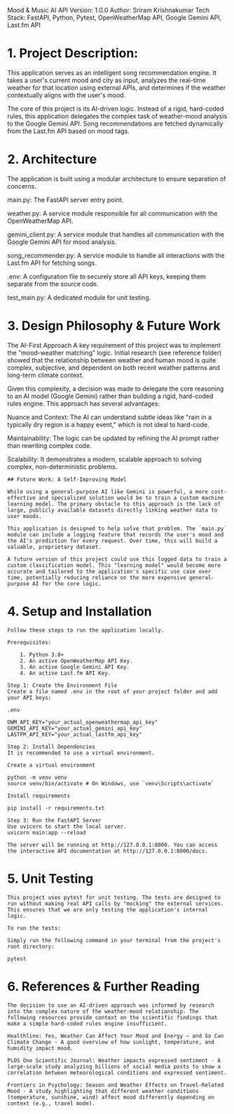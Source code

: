 Mood & Music AI API
Version: 1.0.0
Author: Sriram Krishnakumar
Tech Stack: FastAPI, Python, Pytest, OpenWeatherMap API, Google Gemini API, Last.fm API

# 1. Project Description:
   This application serves as an intelligent song recommendation engine. It takes a user's current mood and city as input, analyzes the real-time weather for that location using external APIs, and determines if the weather contextually aligns with the user's mood.

   The core of this project is its AI-driven logic. Instead of a rigid, hard-coded rules, this application delegates the complex task of weather-mood analysis to the Google Gemini API. Song recommendations are fetched dynamically from the Last.fm API based on mood tags.

# 2. Architecture
   The application is built using a modular architecture to ensure separation of concerns.

   main.py: The FastAPI server entry point.

   weather.py: A service module responsible for all communication with the OpenWeatherMap API.

   gemini_client.py: A service module that handles all communication with the Google Gemini API for mood analysis.

   song_recommender.py: A service module to handle all interactions with the Last.fm API for fetching songs.

   .env: A configuration file to securely store all API keys, keeping them separate from the source code.

   test_main.py: A dedicated module for unit testing.

# 3.  Design Philosophy & Future Work
   The AI-First Approach
   A key requirement of this project was to implement the "mood-weather matching" logic. Initial research (see reference folder) showed that the relationship between weather and human mood is quite complex, subjective, and dependent on both recent weather patterns and long-term climate context.

   Given this complexity, a decision was made to delegate the core reasoning to an AI model (Google Gemini) rather than building a rigid, hard-coded rules engine. This approach has several advantages:

   Nuance and Context: The AI can understand subtle ideas like "rain in a typically dry region is a happy event," which is not ideal to hard-code.

   Maintainability: The logic can be updated by refining the AI prompt rather than rewriting complex code.

   Scalability: It demonstrates a modern, scalable approach to solving complex, non-deterministic problems.

    ## Future Work: A Self-Improving Model

    While using a general-purpose AI like Gemini is powerful, a more cost-effective and specialized solution would be to train a custom machine learning model. The primary obstacle to this approach is the lack of large, publicly available datasets directly linking weather data to user moods.

    This application is designed to help solve that problem. The `main.py` module can include a logging feature that records the user's mood and the AI's prediction for every request. Over time, this will build a valuable, proprietary dataset.

    A future version of this project could use this logged data to train a custom classification model. This "learning model" would become more accurate and tailored to the application's specific use case over time, potentially reducing reliance on the more expensive general-purpose AI for the core logic.

# 4.  Setup and Installation
    Follow these steps to run the application locally.

    Prerequisites:

        1. Python 3.8+
        2. An active OpenWeatherMap API Key.
        3. An active Google Gemini API Key.
        4. An active Last.fm API Key.

    Step 1: Create the Environment File
    Create a file named .env in the root of your project folder and add your API keys:

    .env

    OWM_API_KEY="your_actual_openweathermap_api_key"
    GEMINI_API_KEY="your_actual_gemini_api_key"
    LASTFM_API_KEY="your_actual_lastfm_api_key"

    Step 2: Install Dependencies
    It is recommended to use a virtual environment.

    Create a virtual environment

    python -m venv venv
    source venv/bin/activate # On Windows, use `venv\Scripts\activate`

    Install requirements

    pip install -r requirements.txt

    Step 3: Run the FastAPI Server
    Use uvicorn to start the local server.
    uvicorn main:app --reload

    The server will be running at http://127.0.0.1:8000. You can access the interactive API documentation at http://127.0.0.1:8000/docs.

# 5.  Unit Testing
    This project uses pytest for unit testing. The tests are designed to run without making real API calls by "mocking" the external services. This ensures that we are only testing the application's internal logic.

    To run the tests:

    Simply run the following command in your terminal from the project's root directory:

    pytest

# 6.  References & Further Reading
    The decision to use an AI-driven approach was informed by research into the complex nature of the weather-mood relationship. The following resources provide context on the scientific findings that make a simple hard-coded rules engine insufficient.

    Healthline: Yes, Weather Can Affect Your Mood and Energy — and So Can Climate Change - A good overview of how sunlight, temperature, and humidity impact mood.

    PLOS One Scientific Journal: Weather impacts expressed sentiment - A large-scale study analyzing billions of social media posts to show a correlation between meteorological conditions and expressed sentiment.

    Frontiers in Psychology: Season and Weather Effects on Travel-Related Mood - A study highlighting that different weather conditions (temperature, sunshine, wind) affect mood differently depending on context (e.g., travel mode).
